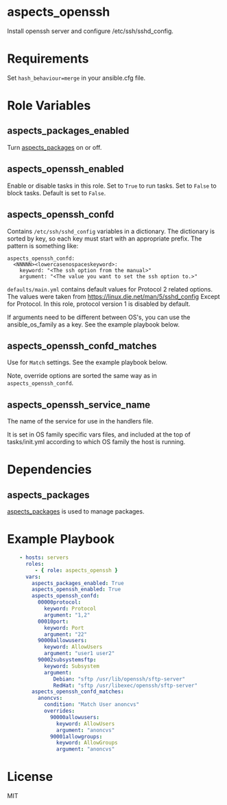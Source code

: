 # aspects_openssh
Install openssh server and configure /etc/ssh/sshd_config.

# Requirements
Set ```hash_behaviour=merge``` in your ansible.cfg file.

# Role Variables
## aspects_packages_enabled
Turn [aspects_packages](https://github.com/LaneCommunityCollege/aspects_packages) on or off.

## aspects_openssh_enabled
Enable or disable tasks in this role. Set to ```True``` to run tasks. Set to ```False``` to block tasks. Default is set to ```False```.

## aspects_openssh_confd
Contains ```/etc/ssh/sshd_config``` variables in a dictionary. The dictionary is sorted by key, so each key must start with an appropriate prefix. The pattern is something like:

```
aspects_openssh_confd:
  <NNNNN><lowercasenospaceskeyword>:
    keyword: "<The ssh option from the manual>"
    argument: "<The value you want to set the ssh option to.>"
```

```defaults/main.yml``` contains default values for Protocol 2 related options. The values were taken from https://linux.die.net/man/5/sshd_config Except for Protocol. In this role, protocol version 1 is disabled by default.

If arguments need to be different between OS's, you can use the ansible_os_family as a key. See the example playbook below.

## aspects_openssh_confd_matches
Use for ```Match``` settings. See the example playbook below.

Note, override options are sorted the same way as in ```aspects_openssh_confd```.

## aspects_openssh_service_name
The name of the service for use in the handlers file.

It is set in OS family specific vars files, and included at the top of tasks/init.yml according to which OS family the host is running.

# Dependencies

## aspects_packages
[aspects_packages](https://github.com/LaneCommunityCollege/aspects_packages) is used to manage packages.

# Example Playbook

```yaml
    - hosts: servers
      roles:
         - { role: aspects_openssh }
      vars:
        aspects_packages_enabled: True
        aspects_openssh_enabled: True
        aspects_openssh_confd:
          00000protocol:
            keyword: Protocol
            argument: "1,2"
          00010port:
            keyword: Port
            argument: "22"
          90000allowusers:
            keyword: AllowUsers
            argument: "user1 user2"
          90002subsystemsftp:
            keyword: Subsystem
            argument:
               Debian: "sftp /usr/lib/openssh/sftp-server"
               RedHat: "sftp /usr/libexec/openssh/sftp-server"
        aspects_openssh_confd_matches:
          anoncvs:
            condition: "Match User anoncvs"
            overrides:
              90000allowusers:
                keyword: AllowUsers
                argument: "anoncvs"
              90001allowgroups:
                keyword: AllowGroups
                argument: "anoncvs"
```

# License
MIT
